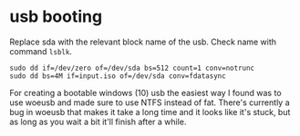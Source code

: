 # usb booting

Replace sda with the relevant block name of the usb. Check name with command
`lsblk`.

```
sudo dd if=/dev/zero of=/dev/sda bs=512 count=1 conv=notrunc
sudo dd bs=4M if=input.iso of=/dev/sda conv=fdatasync
```

For creating a bootable windows (10) usb the easiest way I found was to use
woeusb and made sure to use NTFS instead of fat. There's currently a bug in
woeusb that makes it take a long time and it looks like it's stuck, but as long
as you wait a bit it'll finish after a while.
